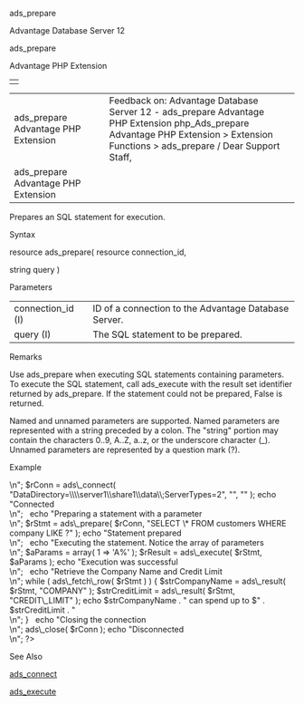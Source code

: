 ads\_prepare




Advantage Database Server 12  

ads\_prepare

Advantage PHP Extension

|  |
| --- |
|  |

|  |  |  |  |  |
| --- | --- | --- | --- | --- |
| ads\_prepare  Advantage PHP Extension |  |  | Feedback on: Advantage Database Server 12 - ads\_prepare Advantage PHP Extension php\_Ads\_prepare Advantage PHP Extension > Extension Functions > ads\_prepare / Dear Support Staff, |  |
| ads\_prepare  Advantage PHP Extension |  |  |  |  |

Prepares an SQL statement for execution.

Syntax

resource ads\_prepare( resource connection\_id,

string query )

Parameters

|  |  |
| --- | --- |
| connection\_id (I) | ID of a connection to the Advantage Database Server. |
| query (I) | The SQL statement to be prepared. |

Remarks

Use ads\_prepare when executing SQL statements containing parameters. To execute the SQL statement, call ads\_execute with the result set identifier returned by ads\_prepare. If the statement could not be prepared, False is returned.

Named and unnamed parameters are supported. Named parameters are represented with a string preceded by a colon. The "string" portion may contain the characters 0..9, A..Z, a..z, or the underscore character (\_). Unnamed parameters are represented by a question mark (?).

Example

<?

echo "Connecting to Server<br>\n";

$rConn = ads\_connect( "DataDirectory=\\\\server1\\share1\\data\\;ServerTypes=2", "", "" );

echo "Connected<br>\n";

 

echo "Preparing a statement with a parameter<br>\n";

$rStmt = ads\_prepare( $rConn, "SELECT \* FROM customers WHERE company LIKE ?" );

echo "Statement prepared<br>\n";

 

echo "Executing the statement. Notice the array of parameters<br>\n";

$aParams = array( 1 => 'A%' );

$rResult = ads\_execute( $rStmt, $aParams );

echo "Execution was successful<br>\n";

 

echo "Retrieve the Company Name and Credit Limit<br>\n";

while ( ads\_fetch\_row( $rStmt ) )

{

$strCompanyName = ads\_result( $rStmt, "COMPANY" );

$strCreditLimit = ads\_result( $rStmt, "CREDIT\_LIMIT" );

echo $strCompanyName . " can spend up to $" . $strCreditLimit . "<br>\n";

}

 

echo "Closing the connection<br>\n";

ads\_close( $rConn );

echo "Disconnected<br>\n";

?>

See Also

[ads\_connect](php_ads_connect.htm)

[ads\_execute](php_ads_execute.htm)